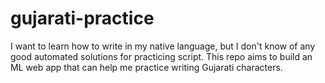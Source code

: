 # gujarati-practice
I want to learn how to write in my native language, but I don't know of any good automated solutions for practicing script. This repo aims to build an ML web app that can help me practice writing Gujarati characters. 
